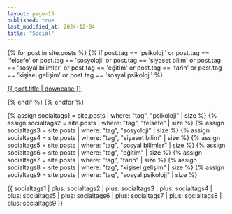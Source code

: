 ```yaml
---
layout: page-15
published: true
last_modified_at: 2024-12-04
title: "Social"
---
```


{% for post in site.posts %} {% if post.tag == 'psikoloji' or post.tag ==
'felsefe' or post.tag == 'sosyoloji' or post.tag == 'siyaset bilim' or post.tag
== 'sosyal bilimler' or post.tag == 'eğitim' or post.tag == 'tarih' or post.tag
== 'kişisel gelişim' or post.tag == 'sosyal psikoloji' %}

<p class="cat1"><a href="{{ post.url }}">{{ post.title | downcase }}</a></p>
{% endif %} {% endfor %}
<br />

{% assign socialtags1 = site.posts | where: "tag", "psikoloji" | size %}
{% assign socialtags2 = site.posts | where: "tag", "felsefe" | size %}
{% assign socialtags3 = site.posts | where: "tag", "sosyoloji" | size %}
{% assign socialtags4 = site.posts | where: "tag", "siyaset bilim" | size %}
{% assign socialtags5 = site.posts | where: "tag", "sosyal bilimler" | size %}
{% assign socialtags6 = site.posts | where: "tag", "eğitim" | size %}
{% assign socialtags7 = site.posts | where: "tag", "tarih" | size %}
{% assign socialtags8 = site.posts | where: "tag", "kişisel gelişim" | size %}
{% assign socialtags9 = site.posts | where: "tag", "sosyal psikoloji" | size %}

{{ socialtags1 | plus: socialtags2 | plus: socialtags3 | plus: socialtags4 | plus: socialtags5 | plus: socialtags6 | plus: socialtags7 | plus: socialtags8 | plus: socialtags9 }}
